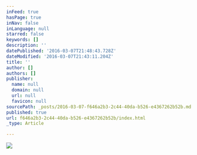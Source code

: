 ```yaml
---
inFeed: true
hasPage: true
inNav: false
inLanguage: null
starred: false
keywords: []
description: ''
datePublished: '2016-03-07T21:48:43.728Z'
dateModified: '2016-03-07T21:43:11.204Z'
title: ''
author: []
authors: []
publisher:
  name: null
  domain: null
  url: null
  favicon: null
sourcePath: _posts/2016-03-07-f646a2b3-2c44-40da-b526-e4367262b52b.md
published: true
url: f646a2b3-2c44-40da-b526-e4367262b52b/index.html
_type: Article

---
```

![](https://s3-us-west-2.amazonaws.com/the-grid-img/p/509b15f147a52839a7ade8da888cd5d37a8dee1d.png)
